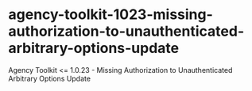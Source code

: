 # agency-toolkit-1023-missing-authorization-to-unauthenticated-arbitrary-options-update
Agency Toolkit &lt;= 1.0.23 - Missing Authorization to Unauthenticated Arbitrary Options Update
